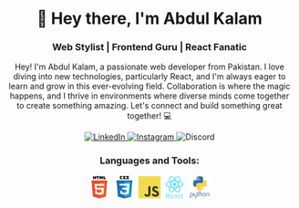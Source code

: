 <h1 align="center">🚀 Hey there, I'm Abdul Kalam</h1>
<h3 align="center">Web Stylist | Frontend Guru | React Fanatic</h3>

<p align="center">Hey! I'm Abdul Kalam, a passionate web developer from Pakistan. I love diving into new technologies, particularly React, and I'm always eager to learn and grow in this ever-evolving field. Collaboration is where the magic happens, and I thrive in environments where diverse minds come together to create something amazing. Let's connect and build something great together! 💻</p>

<p align="center">
  <a href="https://linkedin.com/in/abdul-kalam-%e2%9c%a8-714a87259" target="_blank">
    <img src="https://img.shields.io/badge/LinkedIn-Abdul%20Kalam-blue?style=flat&logo=linkedin" alt="LinkedIn">
  </a>
  <a href=["https://instagram.com/abdulkalam"](https://www.instagram.com/kalamak66/) target="_blank">
    <img src="https://img.shields.io/badge/Instagram-@abdulkalam-purple?style=flat&logo=instagram" alt="Instagram">
  </a>
  <img src="https://img.shields.io/badge/Discord-kalamuf12-%237289DA?style=flat&logo=discord" alt="Discord">
</p>

<h3 align="center">Languages and Tools:</h3>
<p align="center">
  <img src="https://raw.githubusercontent.com/devicons/devicon/master/icons/html5/html5-original-wordmark.svg" alt="HTML5" width="40" height="40"/>
  <img src="https://raw.githubusercontent.com/devicons/devicon/master/icons/css3/css3-original-wordmark.svg" alt="CSS3" width="40" height="40"/>
  <img src="https://raw.githubusercontent.com/devicons/devicon/master/icons/javascript/javascript-original.svg" alt="JavaScript" width="40" height="40"/>
  <img src="https://raw.githubusercontent.com/devicons/devicon/master/icons/react/react-original-wordmark.svg" alt="React.js" width="40" height="40"/>
  <img src="https://raw.githubusercontent.com/devicons/devicon/master/icons/python/python-original-wordmark.svg" alt="Python" width="40" height="40"/>
</p>
